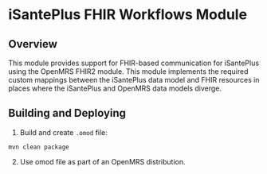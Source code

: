 # iSantePlus FHIR Workflows Module

## Overview
This module provides support for FHIR-based communication for iSantePlus using the OpenMRS FHIR2 module. This module
implements the required custom mappings between the iSantePlus data model and FHIR resources in places where the iSantePlus
and OpenMRS data models diverge.

## Building and Deploying

1. Build and create `.omod` file:
```shell
mvn clean package
```

2. Use omod file as part of an OpenMRS distribution. 
